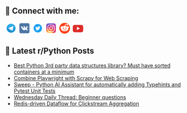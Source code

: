 ## 🔎 Connect with me:
[<img src="https://github.com/bullbesh/bullbesh/blob/main/images/Telegram.png" width="32" height="32" />](https://t.me/bullbesh)
[<img src="https://github.com/bullbesh/bullbesh/blob/main/images/VK.png" width="32" height="32" />](https://vk.com/bullbesh)
[<img src="https://github.com/bullbesh/bullbesh/blob/main/images/Twitter.png" width="32" height="32" />](https://twitter.com/bullbesh1)
[<img src="https://github.com/bullbesh/bullbesh/blob/main/images/Instagram.png" width="32" height="32" />](https://www.instagram.com/bullbesh)
[<img src="https://github.com/bullbesh/bullbesh/blob/main/images/Reddit.png" width="32" height="32" />](https://www.reddit.com/user/bullbesh)
[<img src="https://github.com/bullbesh/bullbesh/blob/main/images/YouTube.png" width="32" height="32" />](https://www.youtube.com/channel/UCtfjRs6uzgq5mfm8S06WTcg)

## 📕 Latest r/Python Posts
<!-- BLOG-POST-LIST:START -->
- [Best Python 3rd party data structures library? Must have sorted containers at a minimum](https://www.reddit.com/r/Python/comments/17ae8db/best_python_3rd_party_data_structures_library/)
- [Combine Playwright with Scrapy for Web Scraping](https://www.reddit.com/r/Python/comments/17adb4r/combine_playwright_with_scrapy_for_web_scraping/)
- [Sweep - Python AI Assistant for automatically adding Typehints and Pytest Unit Tests](https://www.reddit.com/r/Python/comments/17ad7n8/sweep_python_ai_assistant_for_automatically/)
- [Wednesday Daily Thread: Beginner questions](https://www.reddit.com/r/Python/comments/17acpe1/wednesday_daily_thread_beginner_questions/)
- [Redis-driven Dataflow for Clickstream Aggregation](https://www.reddit.com/r/Python/comments/17aaukx/redisdriven_dataflow_for_clickstream_aggregation/)
<!-- BLOG-POST-LIST:END -->
